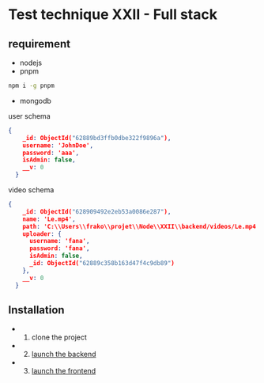 # Test technique XXII - Full stack

## requirement

- nodejs
- pnpm

```sh
npm i -g pnpm
```

- mongodb

user schema

```json
{
    _id: ObjectId("62889bd3ffb0dbe322f9896a"),
    username: 'JohnDoe',
    password: 'aaa',
    isAdmin: false,
    __v: 0
  }
```
video schema 

```json
{
    _id: ObjectId("628909492e2eb53a0086e287"),
    name: 'Le.mp4',
    path: 'C:\\Users\\frako\\projet\\Node\\XXII\\backend/videos/Le.mp4',
    uploader: {
      username: 'fana',
      password: 'fana',
      isAdmin: false,
      _id: ObjectId("62889c358b163d47f4c9db89")
    },
    __v: 0
  }
```

## Installation

- 1. clone the project
- 2.  [launch the backend](./backend/README.md)
- 3. [launch the frontend](./frontend/README.md)
